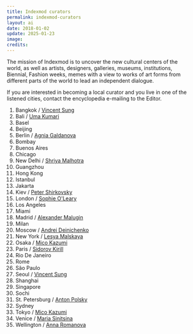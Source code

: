 ```yaml
---
title: Indexmod curators
permalink: indexmod-curators
layout: ai
date: 2018-01-02
update: 2025-01-23
image:
credits:
---
```


The mission of Indexmod is to uncover the new cultural centers of the world, as well as artists, designers, galleries, museums, institutions, Biennial, Fashion weeks, memes with a view to works of art forms from different parts of the world to lead an independent dialogue.

If you are interested in becoming a local curator and you live in one of the listened cities, contact the encyclopedia e-mailing to the Editor.

1. Bangkok / [Vincent Sung](sung-vincent)
1. Bali / [Uma Kumari](kumari-uma)
1. Basel
1. Beijing
1. Berlin / [Agnia Galdanova](galdanova-agnia)
1. Bombay
1. Buenos Aires
1. Chicago
1. New Delhi / [Shriya Malhotra](malhotra-shriya)
1. Guangzhou
1. Hong Kong
1. Istanbul
1. Jakarta
1. Kiev / [Peter Shirkovsky](shirkovsky-peter)
1. London / [Sophie O'Leary](o-leary-sophie)
1. Los Angeles
1. Miami
1. Madrid / [Alexander Malugin](malugin-alexander)
1. Milan
1. Moscow / [Andrei Deinichenko](deinichenko-andrei)
1. New York / [Lesya Malskaya](malskaya-lesya)
1. Osaka / [Mico Kazumi](kazumi-mico)
1. Paris / [Sidorov Kirill](kirill-sidorov)
1. Rio De Janeiro
1. Rome
1. São Paulo
1. Seoul / [Vincent Sung](sung-vincent)
1. Shanghai
1. Singapore
1. Sochi
1. St. Petersburg / [Anton Polsky](polsky-anton)
1. Sydney
1. Tokyo / [Mico Kazumi](kazumi-mico)
1. Venice / [Maria Sinitsina](sinitsina-maria)
1. Wellington / [Anna Romanova](romanova-anna)
